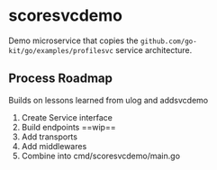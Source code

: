 # scoresvcdemo

Demo microservice that copies the `github.com/go-kit/go/examples/profilesvc` service architecture.

## Process Roadmap
Builds on lessons learned from ulog and addsvcdemo

1. Create Service interface
2. Build endpoints
   ==wip==
3. Add transports
4. Add middlewares
5. Combine into cmd/scoresvcdemo/main.go